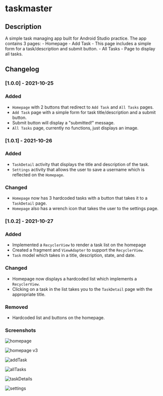 # taskmaster

## Description
A simple task managing app built for Android Studio practice. The app contains 3 pages:
    - Homepage
    - Add Task - This page includes a simple form for a task/description and submit button.
    - All Tasks - Page to display all tasks.

## Changelog

### [1.0.0] - 2021-10-25
### Added
- `Homepage` with 2 buttons that redirect to `Add Task` and `All Tasks` pages.
- `Add Task` page with a simple form for task title/description and a submit button.
- Submit button will display a "submitted!" message.
- `All Tasks` page, currently no functions, just displays an image.

### [1.0.1] - 2021-10-26
### Added
- `TaskDetail` activity that displays the title and description of the task.
- `Settings` activity that allows the user to save a username which is reflected on the `Homepage`.

### Changed
- `Homepage` now has 3 hardcoded tasks with a button that takes it to a `TaskDetail` page.
- `Homepage` also has a wrench icon that takes the user to the settings page.

### [1.0.2] - 2021-10-27
### Added
- Implemented a `RecyclerView` to render a task list on the homepage
- Created a fragment and `ViewAdapter` to support the `RecyclerView`.
- `Task` model which takes in a title, description, state, and date.

### Changed
- Homepage now displays a hardcoded list which implements a `RecyclerView`.
- Clicking on a task in the list takes you to the `TaskDetail` page with the appropriate title.

### Removed
- Hardcoded list and buttons on the homepage.

### Screenshots
![homepage](screenshots/Homepage.png)

![homepage v3](screenshots/Homepagev3.png)

![addTask](screenshots/AddTask.png)

![allTasks](screenshots/AllTasks.png)

![taskDetails](screenshots/TaskDetails.png)

![settings](screenshots/Settings.png)